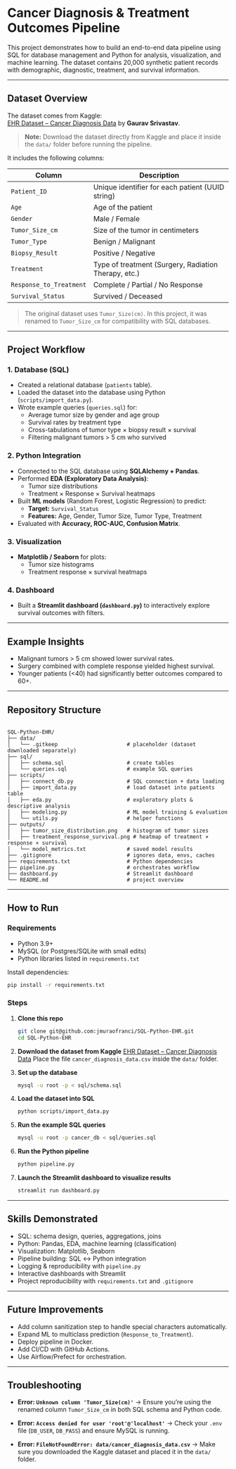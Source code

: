 # Cancer Diagnosis & Treatment Outcomes Pipeline

This project demonstrates how to build an end-to-end data pipeline using SQL for database management and Python for analysis, visualization, and machine learning. The dataset contains 20,000 synthetic patient records with demographic, diagnostic, treatment, and survival information.

---

## Dataset Overview

The dataset comes from Kaggle:  
[EHR Dataset – Cancer Diagnosis Data](https://www.kaggle.com/datasets/gauravsrivastav2507/ehr-dataset?resource=download) by **Gaurav Srivastav**.

> **Note:** Download the dataset directly from Kaggle and place it inside the `data/` folder before running the pipeline.

It includes the following columns:

| Column                  | Description                                          |
| ----------------------- | ---------------------------------------------------- |
| `Patient_ID`            | Unique identifier for each patient (UUID string)     |
| `Age`                   | Age of the patient                                   |
| `Gender`                | Male / Female                                        |
| `Tumor_Size_cm`         | Size of the tumor in centimeters                     |
| `Tumor_Type`            | Benign / Malignant                                   |
| `Biopsy_Result`         | Positive / Negative                                  |
| `Treatment`             | Type of treatment (Surgery, Radiation Therapy, etc.) |
| `Response_to_Treatment` | Complete / Partial / No Response                     |
| `Survival_Status`       | Survived / Deceased                                  |

> The original dataset uses `Tumor_Size(cm)`. In this project, it was renamed to `Tumor_Size_cm` for compatibility with SQL databases.

---

## Project Workflow

### 1. Database (SQL)

* Created a relational database (`patients` table).
* Loaded the dataset into the database using Python (`scripts/import_data.py`).
* Wrote example queries (`queries.sql`) for:
  * Average tumor size by gender and age group
  * Survival rates by treatment type
  * Cross-tabulations of tumor type × biopsy result × survival
  * Filtering malignant tumors > 5 cm who survived

### 2. Python Integration

* Connected to the SQL database using **SQLAlchemy + Pandas**.
* Performed **EDA (Exploratory Data Analysis)**:
  * Tumor size distributions
  * Treatment × Response × Survival heatmaps
* Built **ML models** (Random Forest, Logistic Regression) to predict:
  * **Target:** `Survival_Status`
  * **Features:** Age, Gender, Tumor Size, Tumor Type, Treatment
* Evaluated with **Accuracy, ROC-AUC, Confusion Matrix**.

### 3. Visualization

* **Matplotlib / Seaborn** for plots:
  * Tumor size histograms
  * Treatment response × survival heatmaps

### 4. Dashboard 

* Built a **Streamlit dashboard (`dashboard.py`)** to interactively explore survival outcomes with filters.

---

## Example Insights

* Malignant tumors > 5 cm showed lower survival rates.
* Surgery combined with complete response yielded highest survival.
* Younger patients (<40) had significantly better outcomes compared to 60+.

---

## Repository Structure

```

SQL-Python-EHR/
├── data/
│   └── .gitkeep                      # placeholder (dataset downloaded separately)
├── sql/
│   ├── schema.sql                    # create tables
│   └── queries.sql                   # example SQL queries
├── scripts/
│   ├── connect_db.py                 # SQL connection + data loading
│   ├── import_data.py                # load dataset into patients table
│   ├── eda.py                        # exploratory plots & descriptive analysis
│   ├── modeling.py                   # ML model training & evaluation
│   └── utils.py                      # helper functions
├── outputs/
│   ├── tumor_size_distribution.png   # histogram of tumor sizes
│   ├── treatment_response_survival.png # heatmap of treatment × response × survival
│   └── model_metrics.txt             # saved model results
├── .gitignore                        # ignores data, envs, caches
├── requirements.txt                  # Python dependencies
├── pipeline.py                       # orchestrates workflow
├── dashboard.py                      # Streamlit dashboard
└── README.md                         # project overview

````

---

## How to Run

### Requirements

* Python 3.9+
* MySQL (or Postgres/SQLite with small edits)
* Python libraries listed in `requirements.txt`

Install dependencies:

```bash
pip install -r requirements.txt
````

### Steps

1. **Clone this repo**

   ```bash
   git clone git@github.com:jmuraofranci/SQL-Python-EHR.git
   cd SQL-Python-EHR
   ```

2. **Download the dataset from Kaggle**
   [EHR Dataset – Cancer Diagnosis Data](https://www.kaggle.com/datasets/gauravsrivastav2507/ehr-dataset?resource=download)
   Place the file `cancer_diagnosis_data.csv` inside the `data/` folder.

3. **Set up the database**

   ```bash
   mysql -u root -p < sql/schema.sql
   ```

4. **Load the dataset into SQL**

   ```bash
   python scripts/import_data.py
   ```

5. **Run the example SQL queries**

   ```bash
   mysql -u root -p cancer_db < sql/queries.sql
   ```

6. **Run the Python pipeline**

   ```bash
   python pipeline.py
   ```

7. **Launch the Streamlit dashboard to visualize results**

   ```bash
   streamlit run dashboard.py
   ```

---

## Skills Demonstrated

* SQL: schema design, queries, aggregations, joins
* Python: Pandas, EDA, machine learning (classification)
* Visualization: Matplotlib, Seaborn
* Pipeline building: SQL ↔ Python integration
* Logging & reproducibility with `pipeline.py`
* Interactive dashboards with Streamlit
* Project reproducibility with `requirements.txt` and `.gitignore`

---

## Future Improvements

* Add column sanitization step to handle special characters automatically.
* Expand ML to multiclass prediction (`Response_to_Treatment`).
* Deploy pipeline in Docker.
* Add CI/CD with GitHub Actions.
* Use Airflow/Prefect for orchestration.

---

## Troubleshooting

* **Error: `Unknown column 'Tumor_Size(cm)'`**
  → Ensure you’re using the renamed column `Tumor_Size_cm` in both SQL schema and Python code.

* **Error: `Access denied for user 'root'@'localhost'`**
  → Check your `.env` file (`DB_USER`, `DB_PASS`) and ensure MySQL is running.

* **Error: `FileNotFoundError: data/cancer_diagnosis_data.csv`**
  → Make sure you downloaded the Kaggle dataset and placed it in the `data/` folder.


